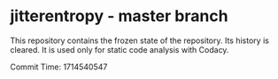 # jitterentropy - master branch

This repository contains the frozen state of the repository.
Its history is cleared. It is used only for static code
analysis with Codacy.

Commit Time: 1714540547